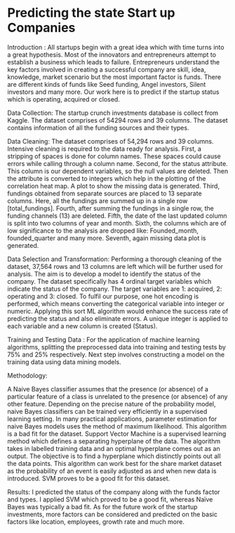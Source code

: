 # Predicting the state Start up Companies  
Introduction : 
All startups begin with a great idea which with time turns into a great hypothesis. Most of the innovators and entrepreneurs attempt to establish a business which leads to failure. Entrepreneurs understand the key factors involved in creating a successful company are skill, idea, knowledge, market scenario but the most important factor is funds. There are different kinds of funds like Seed funding, Angel investors, Silent investors and many more. Our work here is to predict if the startup status which is operating, acquired or closed.

Data Collection:
The startup crunch investments database is collect from Kaggle. The dataset comprises of 54294 rows and 39 columns. The dataset contains information of all the funding sources and their types.

Data Cleaning:
The dataset comprises of 54,294 rows and 39 columns. Intensive cleaning is required to the data ready for analysis. First, a stripping of spaces is done for column names. These spaces could cause errors while calling through a column name. Second, for the status attribute. This column is our dependent variables, so the null values are deleted. Then the attribute is converted to integers which help in the plotting of the correlation heat map. A plot to show the missing data is generated. Third, fundings obtained from separate sources are placed to 13 separate columns. Here, all the fundings are summed up in a single row [total_fundings]. Fourth, after summing the fundings in a single row, the funding channels (13) are deleted. Fifth, the date of the last updated column is split into two columns of year and month. Sixth, the columns which are of low significance to the analysis are dropped like: Founded_month, founded_quarter and many more. Seventh, again missing data plot is generated.

Data Selection and Transformation:
Performing a thorough cleaning of the dataset, 37,564 rows and 13 columns are left which will be further used for analysis. The aim is to develop a model to identify the status of the company. The dataset specifically has 4 ordinal target variables which indicate the status of the company. The target variables are 1: acquired, 2: operating and 3: closed. To fulfil our purpose, one hot encoding is performed, which means converting the categorical variable into integer or numeric. Applying this sort ML algorithm would enhance the success rate of predicting the status and also eliminate errors. A unique integer is applied to each variable and a new column is created (Status).

Training and Testing Data :
For the application of machine learning algorithms, splitting the preprocessed data into training and testing tests by 75% and 25% respectively. Next step involves constructing a model on the training data using data mining models.

Methodology:

A Naive Bayes classifier assumes that the presence (or absence) of a particular feature of a class is unrelated to the presence (or absence) of any other feature. Depending on the precise nature of the probability model, naive Bayes classifiers can be trained very efficiently in a supervised learning setting. In many practical applications, parameter estimation for naive Bayes models uses the method of maximum likelihood. This algorithm is a bad fit for the dataset.
Support Vector Machine is a supervised learning method which defines a separating hyperplane of the data. The algorithm takes in labelled training data and an optimal hyperplane comes out as an output. The objective is to find a hyperplane which distinctly points out all the data points. This algorithm can work best for the share market dataset as the probability of an event is easily adjusted as and when new data is introduced. SVM proves to be a good fit for this dataset.

Results:
I predicted the status of the company along with the funds factor and types. I applied SVM which proved to be a good fit, whereas Naïve Bayes was typically a bad fit. As for the future work of the startup investments, more factors can be considered and predicted on the basic factors like location, employees, growth rate and much more.



